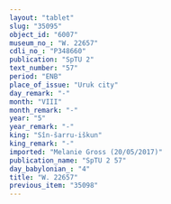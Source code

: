 ```yaml
---
layout: "tablet"
slug: "35095"
object_id: "6007"
museum_no_: "W. 22657"
cdli_no_: "P348660"
publication: "SpTU 2"
text_number: "57"
period: "ENB"
place_of_issue: "Uruk city"
day_remark: "-"
month: "VIII"
month_remark: "-"
year: "5"
year_remark: "-"
king: "Sîn-šarru-iškun"
king_remark: "-"
imported: "Melanie Gross (20/05/2017)"
publication_name: "SpTU 2 57"
day_babylonian_: "4"
title: "W. 22657"
previous_item: "35098"
---
```

